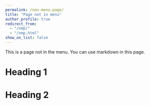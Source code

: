 ```yaml
---
permalink: /non-menu-page/
title: "Page not in menu"
author_profile: true
redirect_from: 
  - "/nmp/"
  - "/nmp.html"
show_on_list: false
---
```


This is a page not in the menu. You can use markdown in this page.

Heading 1
======

Heading 2
======
